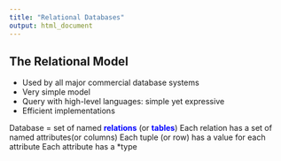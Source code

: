 ```yaml
---
title: "Relational Databases"
output: html_document
---
```


## The Relational Model
* Used by all major commercial database systems
* Very simple model
* Query with high-level languages: simple yet expressive
* Efficient implementations

Database = set of named **<font color = "blue"> relations</font>** (or **<font color = "blue"> tables</font>**)
Each relation has a set of named attributes(or columns)
Each tuple (or row) has a value for each attribute
Each attribute has a *type
